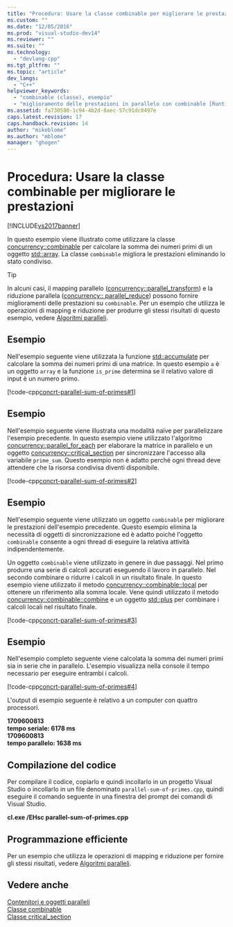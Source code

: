 ```yaml
---
title: "Procedura: Usare la classe combinable per migliorare le prestazioni | Microsoft Docs"
ms.custom: ""
ms.date: "12/05/2016"
ms.prod: "visual-studio-dev14"
ms.reviewer: ""
ms.suite: ""
ms.technology: 
  - "devlang-cpp"
ms.tgt_pltfrm: ""
ms.topic: "article"
dev_langs: 
  - "C++"
helpviewer_keywords: 
  - "combinable (classe), esempio"
  - "miglioramento delle prestazioni in parallelo con combinable [Runtime di concorrenza]"
ms.assetid: fa730580-1c94-4b2d-8aec-57c91dc0497e
caps.latest.revision: 17
caps.handback.revision: 14
author: "mikeblome"
ms.author: "mblome"
manager: "ghogen"
---
```

# Procedura: Usare la classe combinable per migliorare le prestazioni
[!INCLUDE[vs2017banner](../../assembler/inline/includes/vs2017banner.md)]

In questo esempio viene illustrato come utilizzare la classe [concurrency::combinable](../../parallel/concrt/reference/combinable-class.md) per calcolare la somma dei numeri primi di un oggetto [std::array](../../standard-library/array-class-stl.md).  La classe `combinable` migliora le prestazioni eliminando lo stato condiviso.  
  
> [!TIP]
>  In alcuni casi, il mapping parallelo \([concurrency::parallel\_transform](../Topic/parallel_transform%20Function.md)\) e la riduzione parallela \([concurrency:: parallel\_reduce](../Topic/parallel_reduce%20Function.md)\) possono fornire miglioramenti delle prestazioni su `combinable`.  Per un esempio che utilizza le operazioni di mapping e riduzione per produrre gli stessi risultati di questo esempio, vedere [Algoritmi paralleli](../../parallel/concrt/parallel-algorithms.md).  
  
## Esempio  
 Nell'esempio seguente viene utilizzata la funzione [std::accumulate](../Topic/accumulate.md) per calcolare la somma dei numeri primi di una matrice.  In questo esempio `a` è un oggetto `array` e la funzione `is_prime` determina se il relativo valore di input è un numero primo.  
  
 [!code-cpp[concrt-parallel-sum-of-primes#1](../../parallel/concrt/codesnippet/CPP/how-to-use-combinable-to-improve-performance_1.cpp)]  
  
## Esempio  
 Nell'esempio seguente viene illustrata una modalità naïve per parallelizzare l'esempio precedente.  In questo esempio viene utilizzato l'algoritmo [concurrency::parallel\_for\_each](../Topic/parallel_for_each%20Function.md) per elaborare la matrice in parallelo e un oggetto [concurrency::critical\_section](../../parallel/concrt/reference/critical-section-class.md) per sincronizzare l'accesso alla variabile `prime_sum`.  Questo esempio non è adatto perché ogni thread deve attendere che la risorsa condivisa diventi disponibile.  
  
 [!code-cpp[concrt-parallel-sum-of-primes#2](../../parallel/concrt/codesnippet/CPP/how-to-use-combinable-to-improve-performance_2.cpp)]  
  
## Esempio  
 Nell'esempio seguente viene utilizzato un oggetto `combinable` per migliorare le prestazioni dell'esempio precedente.  Questo esempio elimina la necessità di oggetti di sincronizzazione ed è adatto poiché l'oggetto `combinable` consente a ogni thread di eseguire la relativa attività indipendentemente.  
  
 Un oggetto `combinable` viene utilizzato in genere in due passaggi.  Nel primo produrre una serie di calcoli accurati eseguendo il lavoro in parallelo.  Nel secondo combinare o ridurre i calcoli in un risultato finale.  In questo esempio viene utilizzato il metodo [concurrency::combinable::local](../Topic/combinable::local%20Method.md) per ottenere un riferimento alla somma locale.  Vene quindi utilizzato il metodo [concurrency::combinable::combine](../Topic/combinable::combine%20Method.md) e un oggetto [std::plus](../../standard-library/plus-struct.md) per combinare i calcoli locali nel risultato finale.  
  
 [!code-cpp[concrt-parallel-sum-of-primes#3](../../parallel/concrt/codesnippet/CPP/how-to-use-combinable-to-improve-performance_3.cpp)]  
  
## Esempio  
 Nell'esempio completo seguente viene calcolata la somma dei numeri primi sia in serie che in parallelo.  L'esempio visualizza nella console il tempo necessario per eseguire entrambi i calcoli.  
  
 [!code-cpp[concrt-parallel-sum-of-primes#4](../../parallel/concrt/codesnippet/CPP/how-to-use-combinable-to-improve-performance_4.cpp)]  
  
 L'output di esempio seguente è relativo a un computer con quattro processori.  
  
  **1709600813**  
**tempo seriale: 6178 ms**  
**1709600813**  
**tempo parallelo: 1638 ms**   
## Compilazione del codice  
 Per compilare il codice, copiarlo e quindi incollarlo in un progetto Visual Studio o incollarlo in un file denominato `parallel-sum-of-primes.cpp`, quindi eseguire il comando seguente in una finestra del prompt dei comandi di Visual Studio.  
  
 **cl.exe \/EHsc parallel\-sum\-of\-primes.cpp**  
  
## Programmazione efficiente  
 Per un esempio che utilizza le operazioni di mapping e riduzione per fornire gli stessi risultati, vedere [Algoritmi paralleli](../../parallel/concrt/parallel-algorithms.md).  
  
## Vedere anche  
 [Contenitori e oggetti paralleli](../../parallel/concrt/parallel-containers-and-objects.md)   
 [Classe combinable](../../parallel/concrt/reference/combinable-class.md)   
 [Classe critical\_section](../../parallel/concrt/reference/critical-section-class.md)